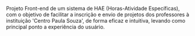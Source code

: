 Projeto Front-end de um sistema de HAE (Horas-Atividade Específicas), com o objetivo de facilitar a inscrição e envio de projetos dos professores à instituição 'Centro Paula Souza', de forma eficaz e intuitiva, levando como principal ponto a experiência do usuário.
